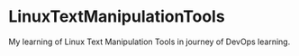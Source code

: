 # LinuxTextManipulationTools
My learning of Linux Text Manipulation Tools in journey of DevOps learning.
